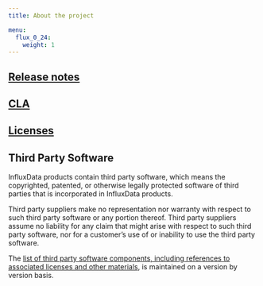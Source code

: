 ```yaml
---
title: About the project

menu:
  flux_0_24:
    weight: 1
---
```


## [Release notes](/flux/v0.12/about_the_project/releasenotes-changelog)

<!-- ## [Contributing to Flux](https://github.com/influxdata/flux/blob/master/CONTRIBUTING.md) -->

## [CLA](https://influxdata.com/community/cla/)

## [Licenses](https://github.com/influxdata/influxdb/blob/master/LICENSE)

## Third Party Software
InfluxData products contain third party software, which means the copyrighted, patented, or otherwise legally protected
software of third parties that is incorporated in InfluxData products.

Third party suppliers make no representation nor warranty with respect to such third party software or any portion thereof.
Third party suppliers assume no liability for any claim that might arise with respect to such  third party software, nor for a
customer’s use of or inability to use the  third party software.

The [list of third party software components, including references to associated licenses and other materials](https://github.com/influxdata/influxdb/blob/master/DEPENDENCIES.md),
is maintained on a version by version basis.
